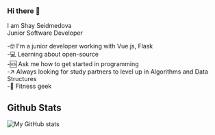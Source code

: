 ### Hi there 👋

I am Shay Seidmedova  
Junior Software Developer  

-🤓 I'm a junior developer working with Vue.js, Flask    
-💻 Learning about open-source     
-🆘 Ask me how to get started in programming   
-↗ Always looking for study partners to level up in Algorithms and Data Structures  
-💪 Fitness geek    

## Github Stats

![My GitHub stats](https://github-readme-stats.vercel.app/api?username=sseidmed&theme=synthwave&show_icons=true)
